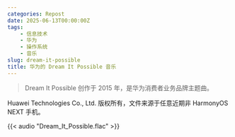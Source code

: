 ```yaml
---
categories: Repost
date: 2025-06-13T00:00:00Z
tags:
    - 信息技术
    - 华为
    - 操作系统
    - 音乐
slug: dream-it-possible
title: 华为的 Dream It Possible 音乐
---
```


> Dream It Possible 创作于 2015 年，是华为消费者业务品牌主题曲。

Huawei Technologies Co., Ltd. 版权所有，文件来源于任意近期非 HarmonyOS NEXT 手机。

{{< audio "Dream_It_Possible.flac" >}}
